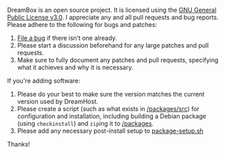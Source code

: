 DreamBox is an open source project. It is licensed using the [GNU General Public License v3.0](http://www.gnu.org/licenses/gpl-3.0.txt). I appreciate any and all pull requests and bug reports. Please adhere to the following for bugs and patches:

1. [File a bug](issues) if there isn’t one already.
2. Please start a discussion beforehand for any large patches and pull requests.
3. Make sure to fully document any patches and pull requests, specifying what it achieves and why it is necessary.

If you're adding software:

1. Please do your best to make sure the version matches the current version used by DreamHost.
2. Please create a script (such as what exists in [/packages/src](packages/src)) for configuration and installation, including building a Debian package (using `checkinstall`) and `zip`ing it to [/packages](packages).
3. Please add any necessary post-install setup to [package-setup.sh](scripts/package-setup.sh)

Thanks!
